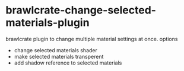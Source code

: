 # brawlcrate-change-selected-materials-plugin
brawlcrate plugin to change multiple material settings at once. options
- change selected materials shader 
- make selected materials transperent
- add shadow reference to selected materials
